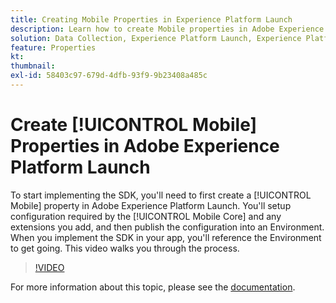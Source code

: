 ```yaml
---
title: Creating Mobile Properties in Experience Platform Launch
description: Learn how to create Mobile properties in Adobe Experience Platform Launch.
solution: Data Collection, Experience Platform Launch, Experience Platform
feature: Properties
kt: 
thumbnail:
exl-id: 58403c97-679d-4dfb-93f9-9b23408a485c
---
```

# Create [!UICONTROL Mobile] Properties in Adobe Experience Platform Launch

To start implementing the SDK, you'll need to first create a [!UICONTROL Mobile] property in Adobe Experience Platform Launch. You'll setup configuration required by the [!UICONTROL Mobile Core] and any extensions you add, and then publish the configuration into an Environment. When you implement the SDK in your app, you'll reference the Environment to get going. This video walks you through the process.

>[!VIDEO](https://video.tv.adobe.com/v/26264/?quality=12)

For more information about this topic, please see the [documentation](https://aep-sdks.gitbook.io/docs/).
